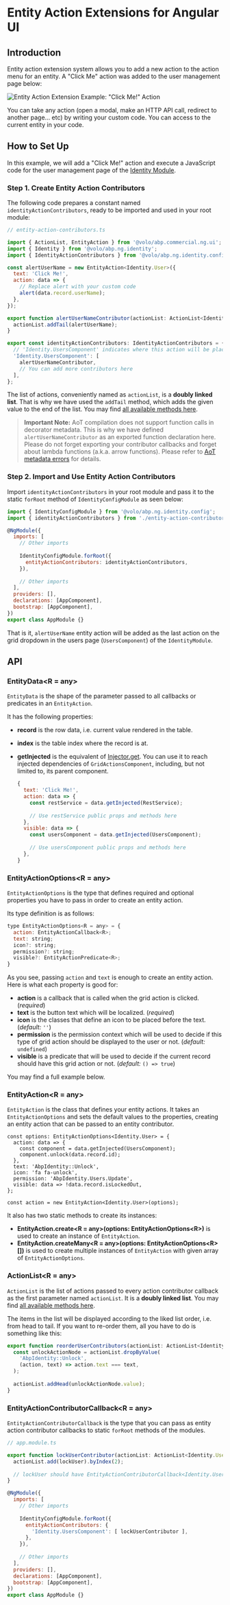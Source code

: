 # Entity Action Extensions for Angular UI

## Introduction

Entity action extension system allows you to add a new action to the action menu for an entity. A "Click Me" action was added to the user management page below:

![Entity Action Extension Example: "Click Me!" Action](../../images/user-action-extension-click-me-ng.png)

You can take any action (open a modal, make an HTTP API call, redirect to another page... etc) by writing your custom code. You can access to the current entity in your code.

## How to Set Up

In this example, we will add a "Click Me!" action and execute a JavaScript code for the user management page of the [Identity Module](../../modules/identity.md).

### Step 1. Create Entity Action Contributors

The following code prepares a constant named `identityActionContributors`, ready to be imported and used in your root module:

```js
// entity-action-contributors.ts

import { ActionList, EntityAction } from '@volo/abp.commercial.ng.ui';
import { Identity } from '@volo/abp.ng.identity';
import { IdentityActionContributors } from '@volo/abp.ng.identity.config';

const alertUserName = new EntityAction<Identity.User>({
  text: 'Click Me!',
  action: data => {
    // Replace alert with your custom code
    alert(data.record.userName);
  },
});

export function alertUserNameContributor(actionList: ActionList<Identity.User>) {
  actionList.addTail(alertUserName);
}

export const identityActionContributors: IdentityActionContributors = {
  // 'Identity.UsersComponent' indicates where this action will be placed
  'Identity.UsersComponent': [
    alertUserNameContributor,
    // You can add more contributors here
  ],
};
```

The list of actions, conveniently named as `actionList`, is a **doubly linked list**. That is why we have used the `addTail` method, which adds the given value to the end of the list. You may find [all available methods here](../../Common/Utils/Linked-List).

> **Important Note:** AoT compilation does not support function calls in decorator metadata. This is why we have defined `alertUserNameContributor` as an exported function declaration here. Please do not forget exporting your contributor callbacks and forget about lambda functions (a.k.a. arrow functions). Please refer to [AoT metadata errors](https://angular.io/guide/aot-metadata-errors#function-calls-not-supported) for details.

### Step 2. Import and Use Entity Action Contributors

Import `identityActionContributors` in your root module and pass it to the static `forRoot` method of `IdentityConfigModule` as seen below:

```js
import { IdentityConfigModule } from '@volo/abp.ng.identity.config';
import { identityActionContributors } from './entity-action-contributors';

@NgModule({
  imports: [
    // Other imports
    
    IdentityConfigModule.forRoot({
      entityActionContributors: identityActionContributors,
    }),
    
    // Other imports
  ],
  providers: [],
  declarations: [AppComponent],
  bootstrap: [AppComponent],
})
export class AppModule {}
```

That is it, `alertUserName` entity action will be added as the last action on the grid dropdown in the users page (`UsersComponent`) of the `IdentityModule`.

## API

### EntityData\<R = any\>

`EntityData` is the shape of the parameter passed to all callbacks or predicates in an `EntityAction`.

It has the following properties:

* **record** is the row data, i.e. current value rendered in the table.

* **index** is the table index where the record is at.

* **getInjected** is the equivalent of [Injector.get](https://angular.io/api/core/Injector#get). You can use it to reach injected dependencies of `GridActionsComponent`, including, but not limited to, its parent component.

  ```js
  {
    text: 'Click Me!',
    action: data => {
      const restService = data.getInjected(RestService);
      
      // Use restService public props and methods here
    },
    visible: data => {
      const usersComponent = data.getInjected(UsersComponent);
      
      // Use usersComponent public props and methods here
    },
  }
  ```

### EntityActionOptions\<R = any\>

`EntityActionOptions` is the type that defines required and optional properties you have to pass in order to create an entity action.

Its type definition is as follows:

```js
type EntityActionOptions<R = any> = {
  action: EntityActionCallback<R>;
  text: string;
  icon?: string;
  permission?: string;
  visible?: EntityActionPredicate<R>;
}
```

As you see, passing `action` and `text` is enough to create an entity action. Here is what each property is good for:

* **action** is a callback that is called when the grid action is clicked. (_required_)
* **text** is the button text which will be localized. (_required_)
* **icon** is the classes that define an icon to be placed before the text. (_default:_ `''`)
* **permission** is the permission context which will be used to decide if this type of grid action should be displayed to the user or not. (_default:_ `undefined`)
* **visible** is a predicate that will be used to decide if the current record should have this grid action or not. (_default:_ `() => true`)

You may find a full example below.

### EntityAction\<R = any\>

`EntityAction` is the class that defines your entity actions. It takes an `EntityActionOptions` and sets the default values to the properties, creating an entity action that can be passed to an entity contributor.

```
const options: EntityActionOptions<Identity.User> = {
  action: data => {
    const component = data.getInjected(UsersComponent);
    component.unlock(data.record.id);
  },
  text: 'AbpIdentity::Unlock',
  icon: 'fa fa-unlock',
  permission: 'AbpIdentity.Users.Update',
  visible: data => !data.record.isLockedOut,
};

const action = new EntityAction<Identity.User>(options);
```

It also has two static methods to create its instances:

* **EntityAction.create\<R = any\>\(options: EntityActionOptions\<R\>\)** is used to create an instance of `EntityAction`.
* **EntityAction.createMany\<R = any\>\(options: EntityActionOptions\<R\>\[\]\)** is used to create multiple instances of `EntityAction` with given array of `EntityActionOptions`.

### ActionList\<R = any\>

`ActionList` is the list of actions passed to every action contributor callback as the first parameter named `actionList`. It is a **doubly linked list**. You may find [all available methods here](../../Common/Utils/Linked-List).

The items in the list will be displayed according to the liked list order, i.e. from head to tail. If you want to re-order them, all you have to do is something like this:

```js
export function reorderUserContributors(actionList: ActionList<Identity.User>) {
  const unlockActionNode = actionList.dropByValue(
    'AbpIdentity::Unlock',
    (action, text) => action.text === text,
  );
  
  actionList.addHead(unlockActionNode.value);
}
```

### EntityActionContributorCallback\<R = any\>

`EntityActionContributorCallback` is the type that you can pass as entity action contributor callbacks to static `forRoot` methods of the modules.

```js
// app.module.ts

export function lockUserContributor(actionList: ActionList<Identity.User>) {
  actionList.add(lockUser).byIndex(2);
  
  // lockUser should have EntityActionContributorCallback<Identity.User> type
}

@NgModule({
  imports: [
    // Other imports
    
    IdentityConfigModule.forRoot({
      entityActionContributors: {
        'Identity.UsersComponent': [ lockUserContributor ],
      },
    }),
    
    // Other imports
  ],
  providers: [],
  declarations: [AppComponent],
  bootstrap: [AppComponent],
})
export class AppModule {}
```

